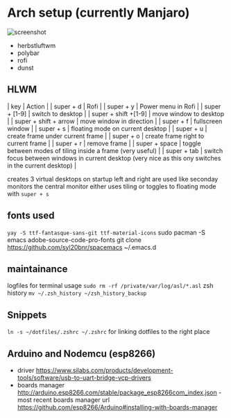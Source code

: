 
# Arch setup (currently Manjaro)

![screenshot](https://github.com/wlard/dotfiles/blob/master/screenshot.png?raw=true)

* herbstluftwm
* polybar
* rofi
* dunst

## HLWM
| key | Action |
| super + d | Rofi |
| super + y | Power menu in Rofi |
| super + [1-9] | switch to desktop |
| super + shift +[1-9] | move window to desktop |
| super + shift + arrow | move window in direction |
| super + f | fullscreen window |
| super + s | floating mode on current desktop |
| super + u | create frame under current frame |
| super + o | create frame right to current frame |
| super + r | remove frame |
| super + space | toggle between modes of tiling inside a frame (very useful) |
| super + tab | switch focus between windows in current desktop (very nice as this ony switches in the current desktop) |

creates 3 virtual desktops on startup left and right are used like seconday monitors the central monitor
either uses tiling or toggles to floating mode with `super + s`


## fonts used
`yay -S ttf-fantasque-sans-git ttf-material-icons`
sudo pacman -S emacs adobe-source-code-pro-fonts
git clone https://github.com/syl20bnr/spacemacs ~/.emacs.d

## maintainance
logfiles for terminal usage `sudo rm -rf /private/var/log/asl/*.asl`
zsh history `mv ~/.zsh_history ~/zsh_history_backup`

## Snippets
  `ln -s ~/dotfiles/.zshrc ~/.zshrc` for linking dotfiles to the right place



## Arduino and Nodemcu (esp8266)
- driver https://www.silabs.com/products/development-tools/software/usb-to-uart-bridge-vcp-drivers
- boards manager http://arduino.esp8266.com/stable/package_esp8266com_index.json
-most recent boards manager url https://github.com/esp8266/Arduino#installing-with-boards-manager